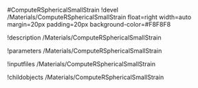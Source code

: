 <!-- MOOSE Object Documentation Stub: Remove this when content is added. -->
#ComputeRSphericalSmallStrain
!devel /Materials/ComputeRSphericalSmallStrain float=right width=auto margin=20px padding=20px background-color=#F8F8F8

!description /Materials/ComputeRSphericalSmallStrain

!parameters /Materials/ComputeRSphericalSmallStrain

!inputfiles /Materials/ComputeRSphericalSmallStrain

!childobjects /Materials/ComputeRSphericalSmallStrain
